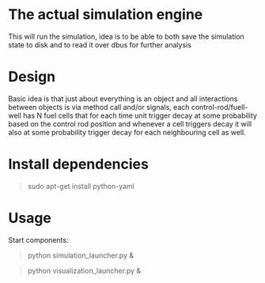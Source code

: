 # The actual simulation engine

This will run the simulation, idea is to be able to both save the simulation state to disk and to read it over dbus for further analysis

# Design

Basic idea is that just about everything is an object and all interactions between objects is via method call and/or signals,  each control-rod/fuell-well has N fuel cells that for each time unit trigger decay at some probability based on the control rod position and whenever a cell triggers decay it will also at some probability trigger decay for each neighbouring cell as well.

# Install dependencies

> sudo apt-get install python-yaml

# Usage

Start components:  

> python simulation_launcher.py &

> python visualization_launcher.py &

